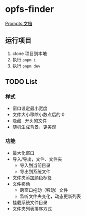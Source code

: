 # opfs-finder

[Prompts 文档](./prompts.md)

## 运行项目

1. clone 项目到本地
2. 执行 `pnpm i`
3. 执行 `pnpm dev`

## TODO List

### 样式

- 窗口设定最小宽度
- 文件大小移除小数点后的 0
- 隐藏 . 开头的文件
- 随机生成背景，更美观

### 功能

- 最大化窗口
- 导入/导出，文件、文件夹
  - 导入到当前目录
  - 导出到系统文件
- 文件夹添加颜色标签
- 文件移动
  - 跨窗口拖动（移动）文件
  - 监听文件夹变化，动态更新列表
- 挂载系统文件目录
- 文件夹列表排序方式
